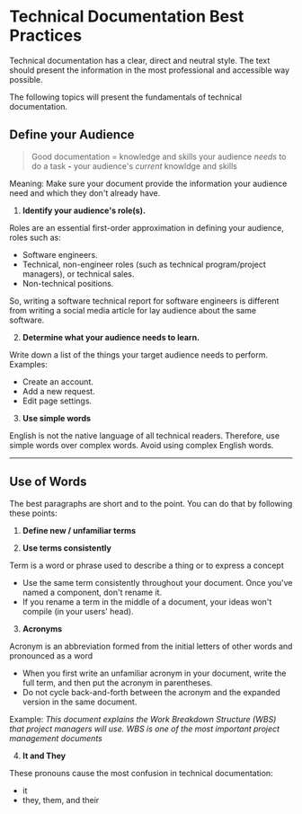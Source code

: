 # Technical Documentation Best Practices

Technical documentation has a clear, direct and neutral style. The text should present the information in the most professional and accessible way possible.

The following topics will present the fundamentals of technical documentation.

## Define your Audience

> Good documentation = knowledge and skills your audience *needs* to do a task **-** your audience's *current* knowldge and skills

Meaning: Make sure your document provide the information your audience need and which they don't already have.

1. **Identify your audience's role(s).**

Roles are an essential first-order approximation in defining your audience, roles such as:
- Software engineers.
- Technical, non-engineer roles (such as technical program/project managers), or technical sales.
- Non-technical positions.

So, writing a software technical report for software engineers is different from writing a social media article for lay audience about the same software.


2. **Determine what your audience needs to learn.**

Write down a list of the things your target audience needs to perform. Examples:
- Create an account.
- Add a new request.
- Edit page settings.


3. **Use simple words**

English is not the native language of all technical readers. Therefore, use simple words over complex words. Avoid using complex English words.

---------------------------------------------------------------------------------------------------

## Use of Words
The best paragraphs are short and to the point. You can do that by following these points:

1. **Define new / unfamiliar terms**


2. **Use terms consistently**

Term is a word or phrase used to describe a thing or to express a concept
   - Use the same term consistently throughout your document. Once you've named a component, don't rename it.
   - If you rename a term in the middle of a document, your ideas won't compile (in your users' head).

3. **Acronyms**

Acronym is an abbreviation formed from the initial letters of other words and pronounced as a word 
   - When you first write an unfamiliar acronym in your document, write the full term, and then put the acronym in parentheses. 
   - Do not cycle back-and-forth between the acronym and the expanded version in the same document.

 Example: *This document explains the Work Breakdown Structure (WBS) that project managers will use. WBS is one of the most important project management documents*

4. **It and They**

These pronouns cause the most confusion in technical documentation:
   - it
   - they, them, and their



